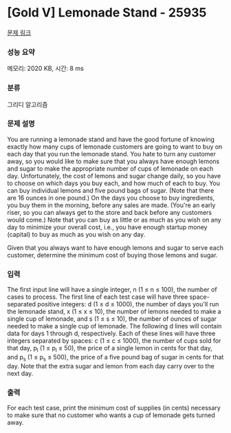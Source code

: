# [Gold V] Lemonade Stand - 25935 

[문제 링크](https://www.acmicpc.net/problem/25935) 

### 성능 요약

메모리: 2020 KB, 시간: 8 ms

### 분류

그리디 알고리즘

### 문제 설명

<p>You are running a lemonade stand and have the good fortune of knowing exactly how many cups of lemonade customers are going to want to buy on each day that you run the lemonade stand. You hate to turn any customer away, so you would like to make sure that you always have enough lemons and sugar to make the appropriate number of cups of lemonade on each day. Unfortunately, the cost of lemons and sugar change daily, so you have to choose on which days you buy each, and how much of each to buy. You can buy individual lemons and five pound bags of sugar. (Note that there are 16 ounces in one pound.) On the days you choose to buy ingredients, you buy them in the morning, before any sales are made. (You're an early riser, so you can always get to the store and back before any customers would come.) Note that you can buy as little or as much as you wish on any day to minimize your overall cost, i.e., you have enough startup money (capital) to buy as much as you wish on any day.</p>

<p>Given that you always want to have enough lemons and sugar to serve each customer, determine the minimum cost of buying those lemons and sugar.</p>

### 입력 

 <p>The first input line will have a single integer, n (1 ≤ n ≤ 100), the number of cases to process. The first line of each test case will have three space-separated positive integers: d (1 ≤ d ≤ 1000), the number of days you'll run the lemonade stand, x (1 ≤ x ≤ 10), the number of lemons needed to make a single cup of lemonade, and s (1 ≤ s ≤ 10), the number of ounces of sugar needed to make a single cup of lemonade. The following d lines will contain data for days 1 through d, respectively. Each of these lines will have three integers separated by spaces: c (1 ≤ c ≤ 1000), the number of cups sold for that day, p<sub>l</sub> (1 ≤ p<sub>l</sub> ≤ 50), the price of a single lemon in cents for that day, and p<sub>s</sub> (1 ≤ p<sub>s</sub> ≤ 500), the price of a five pound bag of sugar in cents for that day. Note that the extra sugar and lemon from each day carry over to the next day.</p>

### 출력 

 <p>For each test case, print the minimum cost of supplies (in cents) necessary to make sure that no customer who wants a cup of lemonade gets turned away.</p>

